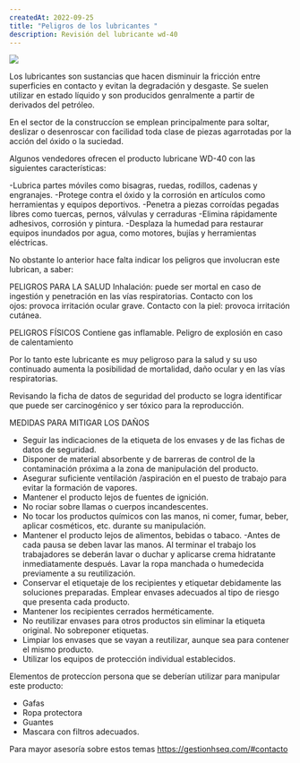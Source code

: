 ```yaml
---
createdAt: 2022-09-25
title: "Peligros de los lubricantes "
description: Revisión del lubricante wd-40
---
```

![](/img/5cb71b17cf03c431266130.jpg)

Los lubricantes son sustancias que hacen disminuir la fricción entre superficies en contacto y evitan la degradación y desgaste. Se suelen utilizar en estado líquido y son producidos  genralmente a partir de derivados del petróleo.

En el  sector de la construccíon se emplean principalmente para soltar, deslizar o desenroscar con facilidad toda clase de piezas agarrotadas por la acción del óxido o la suciedad.

 Algunos vendedores ofrecen el producto lubricane WD-40 con las siguientes características:

\-Lubrica partes móviles como bisagras, ruedas, rodillos, cadenas y engranajes.
-Protege contra el óxido y la corrosión en artículos como herramientas y equipos deportivos.
-Penetra a piezas corroídas pegadas libres como tuercas, pernos, válvulas y cerraduras
-Elimina rápidamente adhesivos, corrosión y pintura.
-Desplaza la humedad para restaurar equipos inundados por agua, como motores, bujías y herramientas eléctricas.

No obstante lo anterior hace falta indicar los peligros que involucran este lubrican, a saber:

PELIGROS PARA LA SALUD
Inhalación: puede ser mortal en caso de ingestión y penetración en las vías respiratorias.
Contacto con los ojos: provoca irritación ocular grave.
Contacto con la piel: provoca irritación cutánea.

PELIGROS FÍSICOS
Contiene gas inflamable.
Peligro de explosión en caso de calentamiento

Por lo tanto este lubricante es muy peligroso para la salud y su uso continuado aumenta la posibilidad de mortalidad, daño ocular y en las vías respiratorias.

Revisando la ficha de datos de seguridad del producto se logra identificar que puede ser carcinogénico y ser tóxico para la reproducción.

MEDIDAS PARA MITIGAR LOS DAÑOS

* Seguir las indicaciones de la etiqueta de los envases y de las fichas de datos de seguridad.
* Disponer de material absorbente y de barreras de control de la contaminación próxima a la zona de manipulación del producto.
* Asegurar suficiente ventilación /aspiración en el puesto de trabajo para evitar la formación de vapores.
* Mantener el producto lejos de fuentes de ignición.
* No rociar sobre llamas o cuerpos incandescentes.
* No tocar los productos químicos con las manos, ni comer, fumar, beber, aplicar cosméticos, etc. durante su manipulación.
* Mantener el producto lejos de alimentos, bebidas o tabaco.
  -Antes de cada pausa se deben lavar las manos. Al terminar el trabajo los trabajadores se deberán lavar o duchar y aplicarse crema hidratante inmediatamente después. Lavar la ropa manchada o humedecida previamente a su reutilización.
* Conservar el etiquetaje de los recipientes y etiquetar debidamente las soluciones preparadas. Emplear envases adecuados al tipo de riesgo que presenta cada producto.
* Mantener los recipientes cerrados herméticamente.
* No reutilizar envases para otros productos sin eliminar la etiqueta original. No sobreponer etiquetas.
* Limpiar los envases que se vayan a reutilizar, aunque sea para contener el mismo producto.
* Utilizar los equipos de protección individual establecidos.

Elementos de proteccíon persona que se deberían utilizar para manipular este producto:

* Gafas
* Ropa protectora
* Guantes
* Mascara con filtros adecuados.

Para mayor asesoría sobre estos temas https://gestionhseq.com/#contacto
